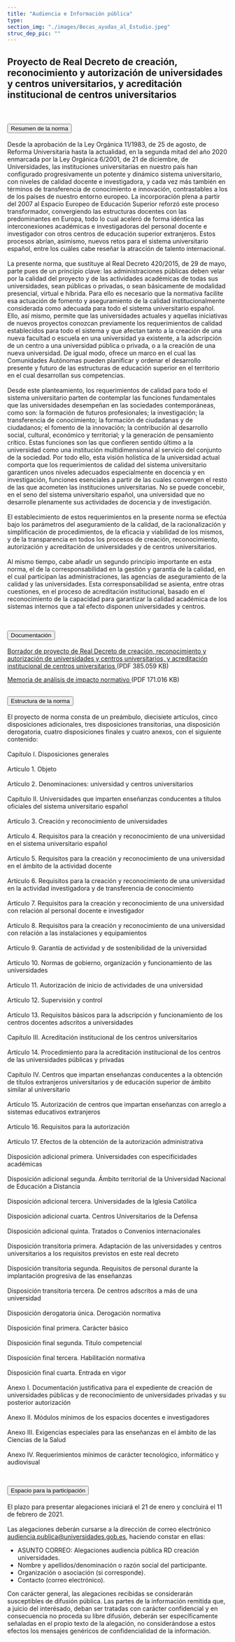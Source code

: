 ```yaml
---
title: "Audiencia e Información pública"
type: 
section_img: "./images/Becas_ayudas_al_Estudio.jpeg"
struc_dep_pic: ""
---
```

## Proyecto de Real Decreto de creación, reconocimiento y autorización de universidades y centros universitarios, y acreditación institucional de centros universitarios<br><br>
<section>
    <article>
        <div class="container container_xl_accoordion p-0">
            <div class="row mt-4">
                <div class="col-lg-12 content_collapse mb-120">
                                <div class="accordion" id="accordionPanelsStayOpenExample">
                                    <div class="accordion-item">
                                        <h2 class="accordion-header" id="panelsStayOpen-headingOne">
                                            <button class="accordion-button collapsed" type="button" data-bs-toggle="collapse" data-bs-target="#panelsStayOpen-collapseOne" aria-expanded="false" aria-controls="panelsStayOpen-collapseOne">
                                               Resumen de la norma
                                            </button>
                                        </h2>
                                        <div id="panelsStayOpen-collapseOne" class="accordion-collapse collapse " aria-labelledby="panelsStayOpen-headingOne">
                                            <div class="accordion-body">
                                                <article id="section_link">
                                                    <div class="container-fluid">
                                                        <div class="row">
                                                            <div class="col-12">
                                                                Desde la aprobación de la Ley Orgánica 11/1983, de 25 de agosto, de Reforma Universitaria hasta la actualidad, en la segunda mitad del año 2020 enmarcada por la Ley Orgánica 6/2001, de 21 de diciembre, de Universidades, las instituciones universitarias en nuestro país han configurado progresivamente un potente y dinámico sistema universitario, con niveles de calidad docente e investigadora, y cada vez más también en términos de transferencia de conocimiento e innovación, contrastables a los de los países de nuestro entorno europeo. La incorporación plena a partir del 2007 al Espacio Europeo de Educación Superior reforzó este proceso transformador, convergiendo las estructuras docentes con las predominantes en Europa, todo lo cual aceleró de forma idéntica las interconexiones académicas e investigadoras del personal docente e investigador con otros centros de educación superior extranjeros. Estos procesos abrían, asimismo, nuevos retos para el sistema universitario español, entre los cuáles cabe reseñar la atracción de talento internacional. <br><br>
								La presente norma, que sustituye al Real Decreto 420/2015, de 29 de mayo, parte pues de un principio clave: las administraciones públicas deben velar por la calidad del proyecto y de las actividades académicas de todas sus universidades, sean públicas o privadas, o sean básicamente de modalidad presencial, virtual e híbrida. Para ello es necesario que la normativa facilite esa actuación de fomento y aseguramiento de la calidad institucionalmente considerada como adecuada para todo el sistema universitario español. Ello, así mismo, permite que las universidades actuales y aquellas iniciativas de nuevos proyectos conozcan previamente los requerimientos de calidad establecidos para todo el sistema y que afectan tanto a la creación de una nueva facultad o escuela en una universidad ya existente, a la adscripción de un centro a una universidad pública o privada, o a la creación de una nueva universidad. De igual modo, ofrece un marco en el cual las Comunidades Autónomas pueden planificar y ordenar el desarrollo presente y futuro de las estructuras de educación superior en el territorio en el cual desarrollan sus competencias. <br><br>
								Desde este planteamiento, los requerimientos de calidad para todo el sistema universitario parten de contemplar las funciones fundamentales que las universidades desempeñan en las sociedades contemporáneas, como son: la formación de futuros profesionales; la investigación; la transferencia de conocimiento; la formación de ciudadanas y de ciudadanos; el fomento de la innovación; la contribución al desarrollo social, cultural, económico y territorial; y la generación de pensamiento crítico. Estas funciones son las que confieren sentido último a la universidad como una institución multidimensional al servicio del conjunto de la sociedad. Por todo ello, esta visión holística de la universidad actual comporta que los requerimientos de calidad del sistema universitario garanticen unos niveles adecuados especialmente en docencia y en investigación, funciones esenciales a partir de las cuales convergen el resto de las que acometen las instituciones universitarias. No se puede concebir, en el seno del sistema universitario español, una universidad que no desarrolle plenamente sus actividades de docencia y de investigación. <br><br>
								El establecimiento de estos requerimientos en la presente norma se efectúa bajo los parámetros del aseguramiento de la calidad, de la racionalización y simplificación de procedimientos, de la eficacia y viabilidad de los mismos, y de la transparencia en todos los procesos de creación, reconocimiento, autorización y acreditación de universidades y de centros universitarios. <br><br>
								Al mismo tiempo, cabe añadir un segundo principio importante en esta norma, el de la corresponsabilidad en la gestión y garantía de la calidad, en el cual participan las administraciones, las agencias de aseguramiento de la calidad y las universidades. Esta corresponsabilidad se asienta, entre otras cuestiones, en el proceso de acreditación institucional, basado en el reconocimiento de la capacidad para garantizar la calidad académica de los sistemas internos que a tal efecto disponen universidades y centros. <br><br>
                                                            </div>
                                                        </div>
                                                    </div>
                                                </article>
                                            </div>
                                        </div>
                                    </div>
                                    <div class="accordion-item">
                                        <h2 class="accordion-header" id="panelsStayOpen-headingTwo">
                                            <button class="accordion-button collapsed" type="button" data-bs-toggle="collapse" data-bs-target="#panelsStayOpen-collapseTwo" aria-expanded="false">
                                                Documentación
                                            </button>
                                        </h2>
                                        <div id="panelsStayOpen-collapseTwo" class="accordion-collapse collapse" aria-labelledby="panelsStayOpen-headingTwo">
                                            <div class="accordion-body">
                                                <article id="section_link">
                                                    <div class="container-fluid">
                                                        <div class="row">
                                                            <div class="col-12">
								<div class="col-lg-12 cards_download_cnt">  
			<div class="row"> 
				<div class="download_card"> 
					<a class="card" href="{{<siteurl>}}/documentos/pdf/tu_administracion/20210120_Borrador_RD_creacion_rec_universidades_Texto_final_audiencia.pdf" target="_blank"> 
					<div class="card-header"> 
						   <i class="fal fa-download"></i> 
					</div> </a> 
					<div class="card-body"> 
						<p class="text_file"><a class="card" href="{{<siteurl>}}/documentos/pdf/20210120_Borrador_RD_creacion_rec_universidades_Texto_final_audiencia.pdf" target="_blank">  
						<span class="tit">Borrador de proyecto de Real Decreto de creación, reconocimiento y autorización de universidades y centros universitarios, y acreditación institucional de centros universitarios </span></a> <i class="fal fa-file-pdf pdf_icon"></i> (PDF 385.059 KB) 
					</div>
				</div> 	
				<div class="download_card"> 
					<a class="card" href="{{<siteurl>}}/documentos/pdf/tu_administracion/20210120_MAIN_RDcreacion_universidades-texto_audiencia.pdf" target="_blank"> 
					<div class="card-header"> 
						   <i class="fal fa-download"></i> 
					</div> </a> 
					<div class="card-body"> 
						<p class="text_file"><a class="card" href="{{<siteurl>}}/documentos/pdf/tu_administracion/20210120_MAIN_RDcreacion_universidades-texto_audiencia.pdf" target="_blank">  
						<span class="tit">Memoria de análisis de impacto normativo </span></a> <i class="fal fa-file-pdf pdf_icon"></i> (PDF 171.016 KB)
					</div>
				</div>
			</div> 
		</div> 
                                                            </div>
                                                        </div>
                                                    </div>
                                                </article>
                                            </div>
                                        </div>
				</div>
				<div class="accordion-item">
                                        <h2 class="accordion-header" id="panelsStayOpen-headingTree">
                                            <button class="accordion-button collapsed" type="button" data-bs-toggle="collapse" data-bs-target="#panelsStayOpen-collapseTree" aria-expanded="false">
                                                 Estructura de la norma
                                            </button>
                                        </h2>
                                        <div id="panelsStayOpen-collapseTree" class="accordion-collapse collapse" aria-labelledby="panelsStayOpen-headingTree">
                                            <div class="accordion-body">
                                                <article id="section_link">
                                                    <div class="container-fluid">
                                                        <div class="row">
                                                            <div class="col-12">
								El proyecto de norma consta de un preámbulo, diecisiete artículos, cinco disposiciones adicionales, tres disposiciones transitorias, una disposición derogatoria, cuatro disposiciones finales y cuatro anexos, con el siguiente contenido: <br><br>
								Capítulo I. Disposiciones generales<br><br>
								Artículo 1. Objeto<br><br>
								Artículo 2. Denominaciones: universidad y centros universitarios<br><br>
								Capítulo II. Universidades que imparten enseñanzas conducentes a títulos oficiales del sistema universitario español<br><br>
								Artículo 3. Creación y reconocimiento de universidades<br><br>
								Artículo 4. Requisitos para la creación y reconocimiento de una universidad en el sistema universitario español<br><br>
								Artículo 5. Requisitos para la creación y reconocimiento de una universidad en el ámbito de la actividad docente<br><br>
								Artículo 6. Requisitos para la creación y reconocimiento de una universidad en la actividad investigadora y de transferencia de conocimiento<br><br>
								Artículo 7. Requisitos para la creación y reconocimiento de una universidad con relación al personal docente e investigador<br><br>
								Artículo 8. Requisitos para la creación y reconocimiento de una universidad con relación a las instalaciones y equipamientos<br><br>
								Artículo 9. Garantía de actividad y de sostenibilidad de la universidad<br><br>
								Artículo 10. Normas de gobierno, organización y funcionamiento de las universidades<br><br>
								Artículo 11. Autorización de inicio de actividades de una universidad<br><br>
								Artículo 12. Supervisión y control<br><br>
								Artículo 13. Requisitos básicos para la adscripción y funcionamiento de los centros docentes adscritos a universidades<br><br>
								Capítulo III. Acreditación institucional de los centros universitarios<br><br>
								Artículo 14. Procedimiento para la acreditación institucional de los centros de las universidades públicas y privadas<br><br>
								Capítulo IV. Centros que impartan enseñanzas conducentes a la obtención de títulos extranjeros universitarios y de educación superior de ámbito similar al universitario <br><br>    
								Artículo 15. Autorización de centros que impartan enseñanzas con arreglo a sistemas educativos extranjeros<br><br>
								Artículo 16. Requisitos para la autorización<br><br>
								Artículo 17. Efectos de la obtención de la autorización administrativa<br><br>
								Disposición adicional primera. Universidades con especificidades académicas <br><br>
								Disposición adicional segunda. Ámbito territorial de la Universidad Nacional de Educación a Distancia <br><br>
								Disposición adicional tercera. Universidades de la Iglesia Católica <br><br>
								Disposición adicional cuarta. Centros Universitarios de la Defensa <br><br>
								Disposición adicional quinta. Tratados o Convenios internacionales <br><br>
								Disposición transitoria primera. Adaptación de las universidades y centros universitarios a los requisitos previstos en este real decreto <br><br>
								Disposición transitoria segunda. Requisitos de personal durante la implantación progresiva de las enseñanzas <br><br>
								Disposición transitoria tercera. De centros adscritos a más de una universidad<br><br>
								Disposición derogatoria única. Derogación normativa<br><br>
								Disposición final primera. Carácter básico<br><br>
								Disposición final segunda. Título competencial<br><br>
								Disposición final tercera. Habilitación normativa <br><br>
								Disposición final cuarta. Entrada en vigor <br><br>   
								Anexo I. Documentación justificativa para el expediente de creación de universidades públicas y de reconocimiento de universidades privadas y su posterior autorización<br><br>
								Anexo II. Módulos mínimos de los espacios docentes e investigadores<br><br>
								Anexo III. Exigencias especiales para las enseñanzas en el ámbito de las Ciencias de la Salud <br><br>
								Anexo IV. Requerimientos mínimos de carácter tecnológico, informático y audiovisual <br><br>
								</div>
                                                        </div>
                                                    </div>
                                                </article>
                                            </div>
                                        </div>
                                    </div>
                                    <div class="accordion-item">
                                        <h2 class="accordion-header" id="panelsStayOpen-headingFour">
                                            <button class="accordion-button collapsed" type="button" data-bs-toggle="collapse" data-bs-target="#panelsStayOpen-collapseFour" aria-expanded="false">
                                                 Espacio para la participación
                                            </button>
                                        </h2>
                                        <div id="panelsStayOpen-collapseFour" class="accordion-collapse collapse" aria-labelledby="panelsStayOpen-headingFour">
                                            <div class="accordion-body">
                                                <article id="section_link">
                                                    <div class="container-fluid">
                                                        <div class="row">
                                                            <div class="col-12">
								El plazo para presentar alegaciones iniciará el 21 de enero y concluirá el 11 de febrero de 2021.<br><br>
								Las alegaciones deberán cursarse a la dirección de correo electrónico <a href="mailto:audiencia.publica@universidades.gob.es">audiencia.publica@universidades.gob.es</a>, haciendo constar en ellas:
								<ul>
									<li>ASUNTO CORREO: Alegaciones audiencia pública RD creación universidades.</li>
									<li>Nombre y apellidos/denominación o razón social del participante. </li>
									<li>Organización o asociación (si corresponde). </li>
									<li>Contacto (correo electrónico). </li>
								</ul>
								Con carácter general, las alegaciones recibidas se considerarán susceptibles de difusión pública. Las partes de la información remitida que, a juicio del interésado, deban ser tratadas con carácter confidencial y en consecuencia no proceda su libre difusión, deberán ser específicamente señaladas en el propio texto de la alegación, no considerándose a estos efectos los mensajes genéricos de confidencialidad de la información.  <br><br>
								</div>
                                            </div>
                                        </div>
                                    </article>
                                </div>
                            </div>
                        </div>         
                    </div>
                </div>
            </div>
        </div>
    </article>
</section>